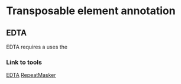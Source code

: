 # Transposable element annotation

## EDTA

EDTA requires a uses the 


















### Link to tools
[EDTA](https://github.com/oushujun/EDTA)
[RepeatMasker](https://github.com/Dfam-consortium/RepeatMasker)
